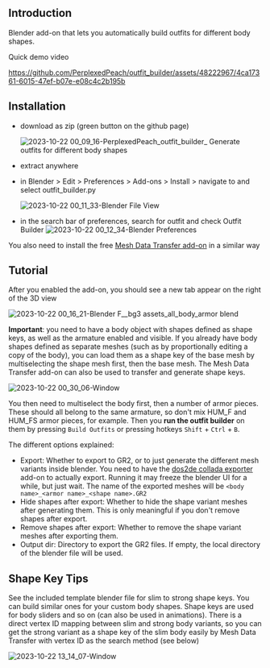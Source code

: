 ## Introduction
Blender add-on that lets you automatically build outfits for different body shapes.

Quick demo video


https://github.com/PerplexedPeach/outfit_builder/assets/48222967/4ca17361-6015-47ef-b07e-e08c4c2b195b



## Installation
- download as zip (green button on the github page)
  
  ![2023-10-22 00_09_16-PerplexedPeach_outfit_builder_ Generate outfits for different body shapes](https://github.com/PerplexedPeach/outfit_builder/assets/48222967/f738daf3-5893-4c1f-82d4-c269e009a825)

- extract anywhere
- in Blender > Edit > Preferences > Add-ons > Install > navigate to and select outfit_builder.py

  ![2023-10-22 00_11_33-Blender File View](https://github.com/PerplexedPeach/outfit_builder/assets/48222967/45aceeae-9f63-4ec0-81c6-38db2274adb7)

- in the search bar of preferences, search for outfit and check Outfit Builder
![2023-10-22 00_12_34-Blender Preferences](https://github.com/PerplexedPeach/outfit_builder/assets/48222967/441c9063-882c-4f0b-8126-e461a6af0ba0)

You also need to install the free [Mesh Data Transfer add-on](https://mmemoli.gumroad.com/l/tOKEh) in a similar way

## Tutorial
After you enabled the add-on, you should see a new tab appear on the right of the 3D view

![2023-10-22 00_16_21-Blender  F__bg3 assets_all_body_armor blend](https://github.com/PerplexedPeach/outfit_builder/assets/48222967/521fb3ff-baf7-487e-954e-826648cc6e68)

**Important**: you need to have a body object with shapes defined as shape keys, as well as the armature enabled and visible. 
If you already have body shapes defined as separate meshes (such as by proportionally editing a copy of the body), you can load them as a shape key of the base mesh by multiselecting the shape mesh first, then the base mesh. The Mesh Data Transfer add-on can also be used to transfer and generate shape keys.

![2023-10-22 00_30_06-Window](https://github.com/PerplexedPeach/outfit_builder/assets/48222967/861b03b9-8810-4c94-806c-e599b144bf4d)

You then need to multiselect the body first, then a number of armor pieces. These should all belong to the same armature, so don't mix HUM_F and HUM_FS armor pieces, for example.
Then you **run the outfit builder** on them by pressing `Build Outfits` or pressing hotkeys `Shift` + `Ctrl` + `B`. 

The different options explained:
- Export: Whether to export to GR2, or to just generate the different mesh variants inside blender. You need to have the [dos2de collada exporter](https://github.com/Norbyte/dos2de_collada_exporter) add-on to actually export. Running it may freeze the blender UI for a while, but just wait. The name of the exported meshes will be `<body name>_<armor name>_<shape name>.GR2`
- Hide shapes after export: Whether to hide the shape variant meshes after generating them. This is only meaningful if you don't remove shapes after export.
- Remove shapes after export: Whether to remove the shape variant meshes after exporting them.
- Output dir: Directory to export the GR2 files. If empty, the local directory of the blender file will be used.

## Shape Key Tips
See the included template blender file for slim to strong shape keys. You can build similar ones for your custom body shapes.
Shape keys are used for body sliders and so on (can also be used in animations). There is a direct vertex ID mapping between slim and strong body variants, so you can get the strong variant as a shape key of the slim body easily by Mesh Data Transfer with vertex ID as the search method (see below)

![2023-10-22 13_14_07-Window](https://github.com/PerplexedPeach/outfit_builder/assets/48222967/b3985059-9a74-499f-831b-a90201b2f532)

